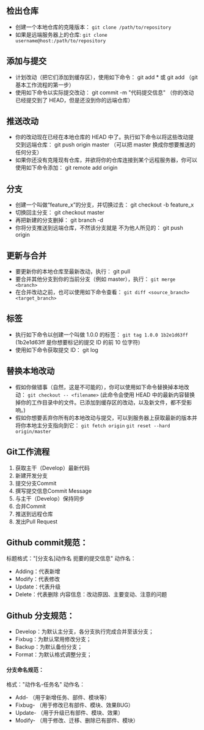 ## 检出仓库

- 创建一个本地仓库的克隆版本： `git clone /path/to/repository`
- 如果是远端服务器上的仓库: `git clone username@host:/path/to/repository`

## 添加与提交

- 计划改动（把它们添加到缓存区），使用如下命令： git add *  或  git add <filename>  （git 基本工作流程的第一步）
- 使用如下命令以实际提交改动： git commit -m "代码提交信息"  （你的改动已经提交到了 HEAD，但是还没到你的远端仓库）

## 推送改动

- 你的改动现在已经在本地仓库的 HEAD 中了。执行如下命令以将这些改动提交到远端仓库： git push origin master （可以把 master 换成你想要推送的任何分支）
- 如果你还没有克隆现有仓库，并欲将你的仓库连接到某个远程服务器，你可以使用如下命令添加： git remote add origin <server>

## 分支

- 创建一个叫做“feature_x”的分支，并切换过去： git checkout -b feature_x
- 切换回主分支： git checkout master
- 再把新建的分支删掉： git branch -d <branch>
- 你将分支推送到远端仓库，不然该分支就是 不为他人所见的： git push origin <branch>

## 更新与合并

- 要更新你的本地仓库至最新改动，执行： git pull
- 要合并其他分支到你的当前分支（例如 master），执行： `git merge <branch>`
- 在合并改动之前，也可以使用如下命令查看： `git diff <source_branch> <target_branch>`

## 标签

- 执行如下命令以创建一个叫做 1.0.0 的标签： `git tag 1.0.0 1b2e1d63ff` (1b2e1d63ff 是你想要标记的提交 ID 的前 10 位字符)
- 使用如下命令获取提交 ID： git log

## 替换本地改动

- 假如你做错事（自然，这是不可能的），你可以使用如下命令替换掉本地改动： `git checkout -- <filename>` (此命令会使用 HEAD 中的最新内容替换掉你的工作目录中的文件。已添加到缓存区的改动，以及新文件，都不受影响。)
- 假如你想要丢弃你所有的本地改动与提交，可以到服务器上获取最新的版本并将你本地主分支指向到它： `git fetch origin`   `git reset --hard origin/master`

## Git工作流程

1. 获取主干（Develop）最新代码
2. 新建开发分支
3. 提交分支Commit
4. 撰写提交信息Commit Message
5. 与主干（Develop）保持同步
6. 合并Commit
7. 推送到远程仓库
8. 发出Pull Request

## Github commit规范：

标题格式："[分支名]动作名 扼要的提交信息"
动作名：
- Adding：代表新增
- Modify：代表修改
- Update：代表升级
- Delete：代表删除
内容信息：改动原因、主要变动、注意的问题

## Github 分支规范：

- Develop：为默认主分支，各分支执行完成合并至该分支；
- Fixbug：为默认常用修改分支；
- Backup：为默认备份分支；
- Format：为默认格式调整分支；

#### 分支命名规范：

格式："动作名-任务名"
动作名：
- Add- （用于新增任务、部件、模块等）  
- Fixbug- （用于修改已有部件、模块、效果BUG）
- Update- （用于升级已有部件、模块、效果）
- Modify- （用于修改、迁移、删除已有部件、模块）
